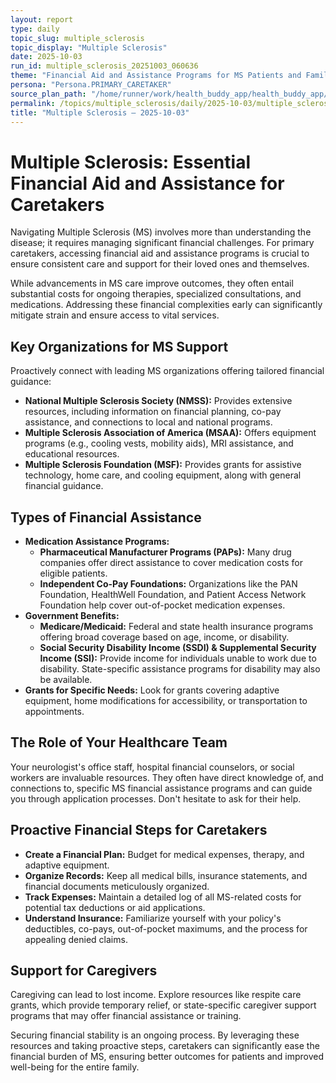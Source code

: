 ```yaml
---
layout: report
type: daily
topic_slug: multiple_sclerosis
topic_display: "Multiple Sclerosis"
date: 2025-10-03
run_id: multiple_sclerosis_20251003_060636
theme: "Financial Aid and Assistance Programs for MS Patients and Families"
persona: "Persona.PRIMARY_CARETAKER"
source_plan_path: "/home/runner/work/health_buddy_app/health_buddy_app/.results/multiple_sclerosis/weekly_plan/2025-09-29/plan.json"
permalink: /topics/multiple_sclerosis/daily/2025-10-03/multiple_sclerosis_20251003_060636/
title: "Multiple Sclerosis — 2025-10-03"
---
```


# Multiple Sclerosis: Essential Financial Aid and Assistance for Caretakers

Navigating Multiple Sclerosis (MS) involves more than understanding the disease; it requires managing significant financial challenges. For primary caretakers, accessing financial aid and assistance programs is crucial to ensure consistent care and support for their loved ones and themselves.

While advancements in MS care improve outcomes, they often entail substantial costs for ongoing therapies, specialized consultations, and medications. Addressing these financial complexities early can significantly mitigate strain and ensure access to vital services.

## Key Organizations for MS Support

Proactively connect with leading MS organizations offering tailored financial guidance:

*   **National Multiple Sclerosis Society (NMSS):** Provides extensive resources, including information on financial planning, co-pay assistance, and connections to local and national programs.
*   **Multiple Sclerosis Association of America (MSAA):** Offers equipment programs (e.g., cooling vests, mobility aids), MRI assistance, and educational resources.
*   **Multiple Sclerosis Foundation (MSF):** Provides grants for assistive technology, home care, and cooling equipment, along with general financial guidance.

## Types of Financial Assistance

*   **Medication Assistance Programs:**
    *   **Pharmaceutical Manufacturer Programs (PAPs):** Many drug companies offer direct assistance to cover medication costs for eligible patients.
    *   **Independent Co-Pay Foundations:** Organizations like the PAN Foundation, HealthWell Foundation, and Patient Access Network Foundation help cover out-of-pocket medication expenses.
*   **Government Benefits:**
    *   **Medicare/Medicaid:** Federal and state health insurance programs offering broad coverage based on age, income, or disability.
    *   **Social Security Disability Income (SSDI) & Supplemental Security Income (SSI):** Provide income for individuals unable to work due to disability. State-specific assistance programs for disability may also be available.
*   **Grants for Specific Needs:** Look for grants covering adaptive equipment, home modifications for accessibility, or transportation to appointments.

## The Role of Your Healthcare Team

Your neurologist's office staff, hospital financial counselors, or social workers are invaluable resources. They often have direct knowledge of, and connections to, specific MS financial assistance programs and can guide you through application processes. Don't hesitate to ask for their help.

## Proactive Financial Steps for Caretakers

*   **Create a Financial Plan:** Budget for medical expenses, therapy, and adaptive equipment.
*   **Organize Records:** Keep all medical bills, insurance statements, and financial documents meticulously organized.
*   **Track Expenses:** Maintain a detailed log of all MS-related costs for potential tax deductions or aid applications.
*   **Understand Insurance:** Familiarize yourself with your policy's deductibles, co-pays, out-of-pocket maximums, and the process for appealing denied claims.

## Support for Caregivers

Caregiving can lead to lost income. Explore resources like respite care grants, which provide temporary relief, or state-specific caregiver support programs that may offer financial assistance or training.

Securing financial stability is an ongoing process. By leveraging these resources and taking proactive steps, caretakers can significantly ease the financial burden of MS, ensuring better outcomes for patients and improved well-being for the entire family.
